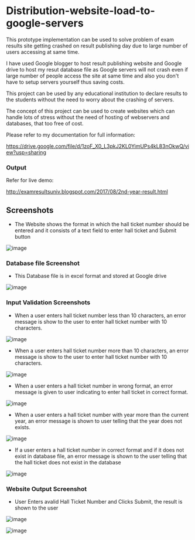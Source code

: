 # Distribution-website-load-to-google-servers

This prototype implementation can be used to solve problem of exam results site getting crashed on result publishing day due to large number of users accessing at same time.

I have used Google blogger to host result publishing website and Google drive to host my resut database file as Google servers will not crash even if large number of people access the site at same time and also you don't have to setup servers yourself thus saving costs.

This project can be used by any educational
institution to declare results to the students without the need to worry about
the crashing of servers.

The concept of this project can be used to create
websites which can handle lots of stress without the need of hosting of
webservers and databases, that too free of cost.





Please refer to my documentation for full information:

https://drive.google.com/file/d/1zoF_X0_L3pkJ2KL0YimUPs4kL83nOkwQ/view?usp=sharing


### Output

Refer for live demo: 

http://examresultsuniv.blogspot.com/2017/08/2nd-year-result.html

## Screenshots

- The Website shows
the format in which the hall ticket number should be entered and it consists of
a text field to enter hall ticket and Submit button





![image](https://github.com/fawazahmed0/Distributing-website-load-to-google-servers/blob/master/images/-2018-jan-29-045.jpg)

### Database file Screenshot

- This Database file is in excel format and stored at Google drive

![image]()

### Input Validation Screenshots

- When a user enters
hall ticket number less than 10 characters, an error message is show to the
user to enter hall ticket number with 10 characters.





![image](https://github.com/fawazahmed0/Distributing-website-load-to-google-servers/blob/master/images/-2018-jan-29-048.jpg)

- When a user enters
hall ticket number more than 10 characters, an error message is show to the
user to enter hall ticket number with 10 characters.





![image](https://github.com/fawazahmed0/Distributing-website-load-to-google-servers/blob/master/images/-2018-jan-29-049.jpg)

- When a user enters
a hall ticket number in wrong format, an error message is given to user
indicating to enter hall ticket in correct format.





![image](https://github.com/fawazahmed0/Distributing-website-load-to-google-servers/blob/master/images/-2018-jan-29-051.jpg)




- When a user enters
a hall ticket number with year more than the current year, an error message is
shown to user telling that the year does not exists.

![image](https://github.com/fawazahmed0/Distributing-website-load-to-google-servers/blob/master/images/-2018-jan-29-052.jpg)

- If a user enters a
hall ticket number in correct format and if it does not exist in database file,
an error message is shown to the user telling that the hall ticket does not
exist in the database





![image](https://github.com/fawazahmed0/Distributing-website-load-to-google-servers/blob/master/images/-2018-jan-29-053.jpg)

### Website Output Screenshot



       
- User Enters avalid Hall Ticket Number and Clicks Submit, the result is shown to the user





![image](https://github.com/fawazahmed0/Distributing-website-load-to-google-servers/blob/master/images/-2018-jan-29-046.jpg)

![image](https://github.com/fawazahmed0/Distributing-website-load-to-google-servers/blob/master/images/-2018-jan-29-054.jpg)




